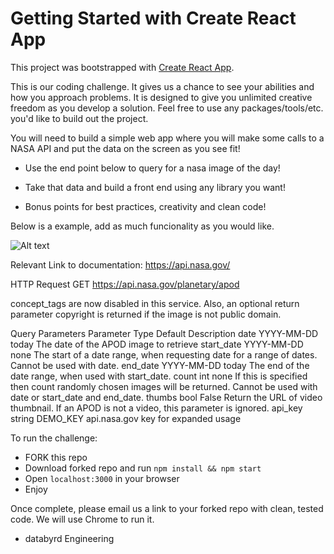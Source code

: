 # Getting Started with Create React App

This project was bootstrapped with [Create React App](https://github.com/facebook/create-react-app).


This is our coding challenge. It gives us a chance to see your abilities and how you approach problems. It is designed to give you unlimited creative freedom as you develop a solution. Feel free to use any packages/tools/etc. you'd like to build out the project.

You will need to build a simple web app where you will make some calls to a NASA API and put the data on the screen as you see fit! 

- Use the end point below to query for a nasa image of the day! 

- Take that data and build a front end using any library you want!

- Bonus points for best practices, creativity and clean code!

Below is a example, add as much funcionality as you would like.

![Alt text](public/example.png?raw=true "example")

Relevant Link to documentation: https://api.nasa.gov/

HTTP Request
GET https://api.nasa.gov/planetary/apod

concept_tags are now disabled in this service. Also, an optional return parameter copyright is returned if the image is not public domain.

Query Parameters
Parameter	Type	Default	Description
date	YYYY-MM-DD	today	The date of the APOD image to retrieve
start_date	YYYY-MM-DD	none	The start of a date range, when requesting date for a range of dates. Cannot be used with date.
end_date	YYYY-MM-DD	today	The end of the date range, when used with start_date.
count	int	none	If this is specified then count randomly chosen images will be returned. Cannot be used with date or start_date and end_date.
thumbs	bool	False	Return the URL of video thumbnail. If an APOD is not a video, this parameter is ignored.
api_key	string	DEMO_KEY	api.nasa.gov key for expanded usage


To run the challenge:

- FORK this repo
- Download forked repo and run `npm install && npm start`
- Open `localhost:3000` in your browser
- Enjoy

Once complete, please email us a link to your forked repo with clean, tested code. We will use Chrome to run it.

- databyrd Engineering